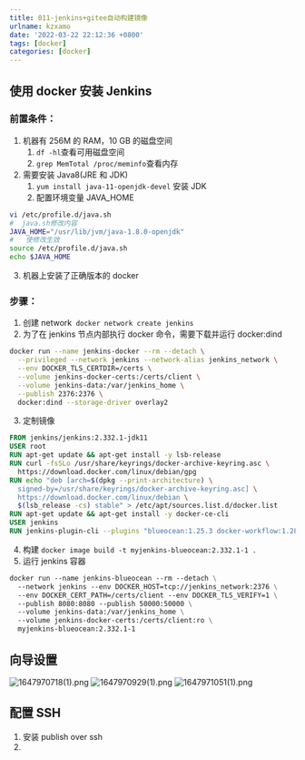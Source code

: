 ```yaml
---
title: 011-jenkins+gitee自动构建镜像
urlname: kzxamo
date: '2022-03-22 22:12:36 +0800'
tags: [docker]
categories: [docker]
---
```


## 使用 docker 安装 Jenkins

### 前置条件：

1. 机器有 256M 的 RAM，10 GB 的磁盘空间
   1. `df -hl`查看可用磁盘空间
   1. `grep MemTotal /proc/meminfo`查看内存
2. 需要安装 Java8(JRE 和 JDK)
   1. `yum install java-11-openjdk-devel` 安装 JDK
   1. 配置环境变量 JAVA_HOME

```bash
vi /etc/profile.d/java.sh
#  java.sh修改内容
JAVA_HOME="/usr/lib/jvm/java-1.8.0-openjdk"
#	使修改生效
source /etc/profile.d/java.sh
echo $JAVA_HOME
```

3. 机器上安装了正确版本的 docker

### 步骤：

1. 创建 network` docker network create jenkins`
1. 为了在 jenkins 节点内部执行 docker 命令，需要下载并运行 docker:dind

```bash
docker run --name jenkins-docker --rm --detach \
  --privileged --network jenkins --network-alias jenkins_network \
  --env DOCKER_TLS_CERTDIR=/certs \
  --volume jenkins-docker-certs:/certs/client \
  --volume jenkins-data:/var/jenkins_home \
  --publish 2376:2376 \
  docker:dind --storage-driver overlay2
```

3. 定制镜像

```dockerfile
FROM jenkins/jenkins:2.332.1-jdk11
USER root
RUN apt-get update && apt-get install -y lsb-release
RUN curl -fsSLo /usr/share/keyrings/docker-archive-keyring.asc \
  https://download.docker.com/linux/debian/gpg
RUN echo "deb [arch=$(dpkg --print-architecture) \
  signed-by=/usr/share/keyrings/docker-archive-keyring.asc] \
  https://download.docker.com/linux/debian \
  $(lsb_release -cs) stable" > /etc/apt/sources.list.d/docker.list
RUN apt-get update && apt-get install -y docker-ce-cli
USER jenkins
RUN jenkins-plugin-cli --plugins "blueocean:1.25.3 docker-workflow:1.28"
```

4. 构建 `docker image build -t myjenkins-blueocean:2.332.1-1 .`
5. 运行 jenkins 容器

```dockerfile
docker run --name jenkins-blueocean --rm --detach \
  --network jenkins --env DOCKER_HOST=tcp://jenkins_network:2376 \
  --env DOCKER_CERT_PATH=/certs/client --env DOCKER_TLS_VERIFY=1 \
  --publish 8080:8080 --publish 50000:50000 \
  --volume jenkins-data:/var/jenkins_home \
  --volume jenkins-docker-certs:/certs/client:ro \
  myjenkins-blueocean:2.332.1-1
```

## 向导设置

![1647970718(1).png](https://cdn.nlark.com/yuque/0/2022/png/115484/1647970722976-f84f5ee6-1e6d-4fc8-97e8-d64dd66d1790.png#clientId=u4b6560ae-43bc-4&crop=0&crop=0&crop=1&crop=1&from=paste&height=566&id=u1e74e495&margin=%5Bobject%20Object%5D&name=1647970718%281%29.png&originHeight=849&originWidth=1591&originalType=binary∶=1&rotation=0&showTitle=true&size=151891&status=done&style=none&taskId=u1e331b32-804b-46de-a632-583f87e01a2&title=%E8%A7%A3%E9%94%81%E9%A1%B5%E9%9D%A2&width=1060.6666666666667 "解锁页面")
![1647970929(1).png](https://cdn.nlark.com/yuque/0/2022/png/115484/1647970932921-a607fffc-3298-416f-95cb-8ce6115dbf1e.png#clientId=u4b6560ae-43bc-4&crop=0&crop=0&crop=1&crop=1&from=paste&height=538&id=u8c4019ad&margin=%5Bobject%20Object%5D&name=1647970929%281%29.png&originHeight=807&originWidth=1533&originalType=binary∶=1&rotation=0&showTitle=true&size=47102&status=done&style=none&taskId=u277777b2-ffb6-4573-9812-e802cb03fe5&title=%E5%88%9B%E5%BB%BA%E7%AC%AC%E4%B8%80%E4%B8%AA%E7%AE%A1%E7%90%86%E5%91%98%E7%94%A8%E6%88%B7&width=1022 "创建第一个管理员用户")
![1647971051(1).png](https://cdn.nlark.com/yuque/0/2022/png/115484/1647971059075-f1fb2f67-a1c9-475d-a4ee-671b042346dd.png#clientId=u4b6560ae-43bc-4&crop=0&crop=0&crop=1&crop=1&from=paste&height=608&id=u216c40ac&margin=%5Bobject%20Object%5D&name=1647971051%281%29.png&originHeight=912&originWidth=1886&originalType=binary∶=1&rotation=0&showTitle=true&size=127563&status=done&style=none&taskId=u9367062c-54f8-4bcb-8e28-dbc31463597&title=%E6%88%90%E5%8A%9F%E6%88%AA%E5%9B%BE&width=1257.3333333333333 "成功截图")

## 配置 SSH

1. 安装 publish over ssh
1.
